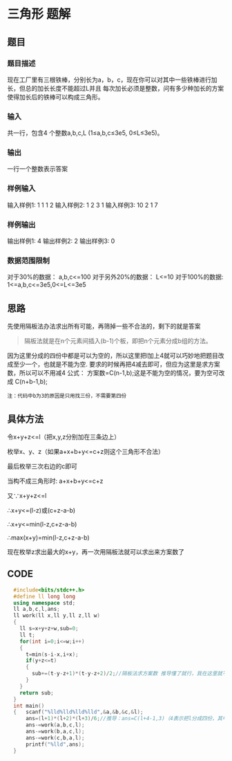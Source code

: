 # 三角形 题解

## 题目
### 题目描述
现在工厂里有三根铁棒，分别长为a，b，c，现在你可以对其中一些铁棒进行加长，但总的加长长度不能超过L并且 每次加长必须是整数，问有多少种加长的方案使得加长后的铁棒可以构成三角形。

### 输入
共一行，包含4 个整数a,b,c,L (1≤a,b,c≤3e5, 0≤L≤3e5)。 

### 输出
一行一个整数表示答案 

### 样例输入
输入样例1:
1 1 1 2
输入样例2:
1 2 3 1
输入样例3:
10 2 1 7

### 样例输出
输出样例1: 4
输出样例2: 2
输出样例3: 0

### 数据范围限制
对于30%的数据： a,b,c<=100 对于另外20%的数据： L<=10 对于100%的数据: 1<=a,b,c<=3e5,0<=L<=3e5

## 思路
先使用隔板法办法求出所有可能，再筛掉一些不合法的，剩下的就是答案
>隔板法就是在n个元素间插入(b-1)个板，即把n个元素分成b组的方法。

因为这里分成的四份中都是可以为空的，所以这里把l加上4就可以巧妙地把题目改成至少一个，也就是不能为空.
要求的时候再把4减去即可，但应为这里是求方案数，所以可以不用减4 
  公式：
    方案数=C(n-1,b);这是不能为空的情况，要为空可改成 C(n+b-1,b); 
   
    注：代码中b为3的原因是只用找三份，不需要第四份 

## 具体方法
  令x+y+z<=l（把x,y,z分别加在三条边上） 
  
  枚举x、y、z（如果a+x+b+y<=c+z则这个三角形不合法）
  
  最后枚举三次右边的c即可 

  当构不成三角形时: a+x+b+y<=c+z
  
  又∵x+y+z<=l
  
  ∴x+y<=(l-z)或(c+z-a-b)
  
  ∴x+y<=min(l-z,c+z-a-b)
  
  ∴max(x+y)=min(l-z,c+z-a-b) 
  
  现在枚举z求出最大的x+y，再一次用隔板法就可以求出来方案数了 
   
## CODE
```cpp
  #include<bits/stdc++.h>
  #define ll long long
  using namespace std;
  ll a,b,c,l,ans;
  ll work(ll x,ll y,ll z,ll w)
  {
    ll s=x+y+z+w,sub=0;
    ll t;
    for(int i=0;i<=w;i++)
    {
      t=min(s-i-x,i+x);
      if(y+z<=t)
      {
        sub+=(t-y-z+1)*(t-y-z+2)/2;//隔板法求方案数 推导懂了就行，我在这里就不写了 
      }
    }
    return sub;	
  }
  int main()
  {   scanf("%lld%lld%lld%lld",&a,&b,&c,&l);
      ans=(l+1)*(l+2)*(l+3)/6;//推导：ans=C(l+4-1,3)（4表示把l分成四份，其中三份给a,b,c,剩余一份留给自己，至于3表示的放在下面了）=(l-3)! / 3!*l! = l!*(l+1)*(l+2)*(l+3) / 6*l! = (l+1)*(l+2)*(l+3)/6
      ans-=work(a,b,c,l);
      ans-=work(b,a,c,l);
      ans-=work(c,b,a,l);
      printf("%lld",ans);
  }
```
